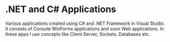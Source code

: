 # .NET and C# Applications
Various applications created using C# and .NET Framework in Visual Studio. It consists of Console WinForms applications and soon Web applications. In these apps I use concepts like Client Server, Sockets, Databases etc.

